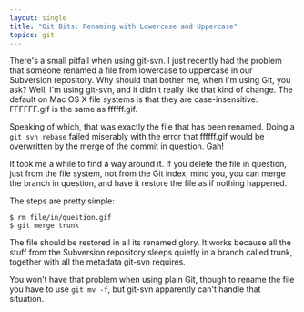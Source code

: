 ```yaml
---
layout: single
title: "Git Bits: Renaming with Lowercase and Uppercase"
topics: git
---
```

There's a small pitfall when using git-svn. I just recently had the problem that someone renamed a file from lowercase to uppercase in our Subversion repository. Why should that bother me, when I'm using Git, you ask? Well, I'm using git-svn, and it didn't really like that kind of change. The default on Mac OS X file systems is that they are case-insensitive. FFFFFF.gif is the same as ffffff.gif.

Speaking of which, that was exactly the file that has been renamed. Doing a `git svn rebase` failed miserably with the error that ffffff.gif would be overwritten by the merge of the commit in question. Gah!

It took me a while to find a way around it. If you delete the file in question, just from the file system, not from the Git index, mind you, you can merge the branch in question, and have it restore the file as if nothing happened.

The steps are pretty simple:

    $ rm file/in/question.gif
    $ git merge trunk

The file should be restored in all its renamed glory. It works because all the stuff from the Subversion repository sleeps quietly in a branch called trunk, together with all the metadata git-svn requires.

You won't have that problem when using plain Git, though to rename the file you have to use `git mv -f`, but git-svn apparently can't handle that situation.